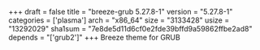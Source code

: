 +++
draft = false
title = "breeze-grub 5.27.8-1"
version = "5.27.8-1"
categories = ['plasma']
arch = "x86_64"
size = "3133428"
usize = "13292029"
sha1sum = "7e8de5d11d6cf0e2fde39bffd9a59862ffbe2ad8"
depends = "['grub2']"
+++
Breeze theme for GRUB